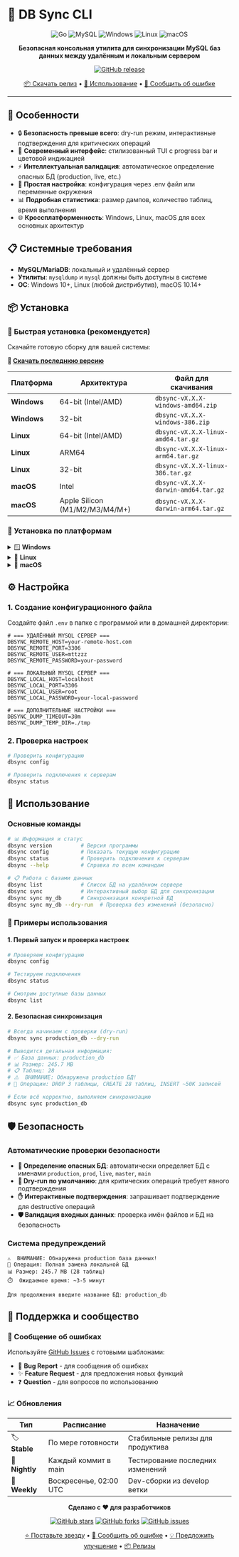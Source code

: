 # 🚀 DB Sync CLI

<div align="center">
  
![Go](https://img.shields.io/badge/Go-1.24.1+-00ADD8?style=for-the-badge&logo=go&logoColor=white)
![MySQL](https://img.shields.io/badge/MySQL-4479A1?style=for-the-badge&logo=mysql&logoColor=white)
![Windows](https://img.shields.io/badge/Windows-0078D6?style=for-the-badge&logo=windows&logoColor=white)
![Linux](https://img.shields.io/badge/Linux-FCC624?style=for-the-badge&logo=linux&logoColor=black)
![macOS](https://img.shields.io/badge/macOS-000000?style=for-the-badge&logo=apple&logoColor=white)

**Безопасная консольная утилита для синхронизации MySQL баз данных между удалённым и локальным сервером**

[![GitHub release](https://img.shields.io/github/v/release/mttzzz/dbsync)](https://github.com/mttzzz/dbsync/releases/latest)

[📦 Скачать релиз](#-установка) • [📖 Использование](#-использование) • [🐛 Сообщить об ошибке](https://github.com/mttzzz/dbsync/issues)

</div>

---

## 🌟 Особенности

- 🔒 **Безопасность превыше всего**: dry-run режим, интерактивные подтверждения для критических операций
- 🎨 **Современный интерфейс**: стилизованный TUI с progress bar и цветовой индикацией
- ⚡ **Интеллектуальная валидация**: автоматическое определение опасных БД (production, live, etc.)
- 🔧 **Простая настройка**: конфигурация через .env файл или переменные окружения
- 📊 **Подробная статистика**: размер дампов, количество таблиц, время выполнения
- 🌐 **Кроссплатформенность**: Windows, Linux, macOS для всех основных архитектур

## 📋 Системные требования

- **MySQL/MariaDB**: локальный и удалённый сервер
- **Утилиты**: `mysqldump` и `mysql` должны быть доступны в системе
- **ОС**: Windows 10+, Linux (любой дистрибутив), macOS 10.14+

## 📦 Установка

### 🎯 Быстрая установка (рекомендуется)

Скачайте готовую сборку для вашей системы:

**🔗 [Скачать последнюю версию](https://github.com/mttzzz/dbsync/releases/latest)**

| Платформа | Архитектура | Файл для скачивания |
|-----------|-------------|---------------------|
| **Windows** | 64-bit (Intel/AMD) | `dbsync-vX.X.X-windows-amd64.zip` |
| **Windows** | 32-bit | `dbsync-vX.X.X-windows-386.zip` |
| **Linux** | 64-bit (Intel/AMD) | `dbsync-vX.X.X-linux-amd64.tar.gz` |
| **Linux** | ARM64 | `dbsync-vX.X.X-linux-arm64.tar.gz` |
| **Linux** | 32-bit | `dbsync-vX.X.X-linux-386.tar.gz` |
| **macOS** | Intel | `dbsync-vX.X.X-darwin-amd64.tar.gz` |
| **macOS** | Apple Silicon (M1/M2/M3/M4/M+) | `dbsync-vX.X.X-darwin-arm64.tar.gz` |

### 🔧 Установка по платформам

<details>
<summary>🪟 <strong>Windows</strong></summary>

1. **Скачайте архив** для вашей архитектуры (обычно amd64)
2. **Распакуйте** архив в любую папку (например, `C:\dbsync\`)
3. **Добавьте в PATH** (опционально):
   ```powershell
   # Добавление в PATH для текущего пользователя
   $env:PATH += ";C:\dbsync"
   ```
4. **Проверьте установку**:
   ```cmd
   dbsync.exe version
   ```

</details>

<details>
<summary>🐧 <strong>Linux</strong></summary>

```bash
# Скачивание и установка (замените X.X.X на актуальную версию)
curl -L "https://github.com/mttzzz/dbsync/releases/latest/download/dbsync-vX.X.X-linux-amd64.tar.gz" | tar -xz

# Перемещение в системную папку
sudo mv dbsync-vX.X.X-linux-amd64 /usr/local/bin/dbsync

# Установка прав
sudo chmod +x /usr/local/bin/dbsync

# Проверка
dbsync version
```

</details>

<details>
<summary>🍎 <strong>macOS</strong></summary>

```bash
# Для Intel Mac
curl -L "https://github.com/mttzzz/dbsync/releases/latest/download/dbsync-vX.X.X-darwin-amd64.tar.gz" | tar -xz

# Для Apple Silicon (M1/M2/M3/M4/M+)
curl -L "https://github.com/mttzzz/dbsync/releases/latest/download/dbsync-vX.X.X-darwin-arm64.tar.gz" | tar -xz

# Перемещение в системную папку
sudo mv dbsync-vX.X.X-darwin-* /usr/local/bin/dbsync

# Установка прав
sudo chmod +x /usr/local/bin/dbsync

# Проверка
dbsync version
```

**Примечание**: При первом запуске macOS может показать предупреждение безопасности. Разрешите выполнение в "Системные настройки" → "Безопасность и конфиденциальность".

</details>


## ⚙️ Настройка

### 1. Создание конфигурационного файла

Создайте файл `.env` в папке с программой или в домашней директории:

```env
# === УДАЛЁННЫЙ MYSQL СЕРВЕР ===
DBSYNC_REMOTE_HOST=your-remote-host.com
DBSYNC_REMOTE_PORT=3306
DBSYNC_REMOTE_USER=mttzzz
DBSYNC_REMOTE_PASSWORD=your-password

# === ЛОКАЛЬНЫЙ MYSQL СЕРВЕР ===
DBSYNC_LOCAL_HOST=localhost
DBSYNC_LOCAL_PORT=3306
DBSYNC_LOCAL_USER=root
DBSYNC_LOCAL_PASSWORD=your-local-password

# === ДОПОЛНИТЕЛЬНЫЕ НАСТРОЙКИ ===
DBSYNC_DUMP_TIMEOUT=30m
DBSYNC_DUMP_TEMP_DIR=./tmp
```

### 2. Проверка настроек

```bash
# Проверить конфигурацию
dbsync config

# Проверить подключения к серверам
dbsync status
```

## 📖 Использование

### Основные команды

```bash
# 📊 Информация и статус
dbsync version         # Версия программы
dbsync config          # Показать текущую конфигурацию
dbsync status          # Проверить подключения к серверам
dbsync --help          # Справка по всем командам

# 📋 Работа с базами данных
dbsync list            # Список БД на удалённом сервере
dbsync sync            # Интерактивный выбор БД для синхронизации
dbsync sync my_db      # Синхронизация конкретной БД
dbsync sync my_db --dry-run  # Проверка без изменений (безопасно)
```

### 🎯 Примеры использования

#### 1. Первый запуск и проверка настроек

```bash
# Проверяем конфигурацию
dbsync config

# Тестируем подключения
dbsync status

# Смотрим доступные базы данных
dbsync list
```

#### 2. Безопасная синхронизация

```bash
# Всегда начинаем с проверки (dry-run)
dbsync sync production_db --dry-run

# Выводится детальная информация:
# ✅ База данных: production_db
# 📊 Размер: 245.7 MB
# 📋 Таблиц: 28
# ⚠️  ВНИМАНИЕ: Обнаружена production БД!
# 🔄 Операции: DROP 3 таблицы, CREATE 28 таблиц, INSERT ~50K записей

# Если всё корректно, выполняем синхронизацию
dbsync sync production_db
```

## 🛡️ Безопасность

### Автоматические проверки безопасности

- **🚨 Определение опасных БД**: автоматически определяет БД с именами `production`, `prod`, `live`, `master`, `main`
- **🔐 Dry-run по умолчанию**: для критических операций требует явного подтверждения
- **✋ Интерактивные подтверждения**: запрашивает подтверждение для destructive операций
- **🛡️ Валидация входных данных**: проверка имён файлов и БД на безопасность

### Система предупреждений

```
⚠️  ВНИМАНИЕ: Обнаружена production база данных!
🔄 Операция: Полная замена локальной БД
📊 Размер: 245.7 MB (28 таблиц)
⏱️  Ожидаемое время: ~3-5 минут

Для продолжения введите название БД: production_db
```

## 🤝 Поддержка и сообщество

### 🐛 Сообщение об ошибках

Используйте [GitHub Issues](https://github.com/mttzzz/dbsync/issues/new/choose) с готовыми шаблонами:

- 🐛 **Bug Report** - для сообщения об ошибках
- ✨ **Feature Request** - для предложения новых функций  
- ❓ **Question** - для вопросов по использованию

### 📈 Обновления

| Тип | Расписание | Назначение |
|-----|------------|------------|
| 🏷️ **Stable** | По мере готовности | Стабильные релизы для продуктива |
| 🌙 **Nightly** | Каждый коммит в main | Тестирование последних изменений |
| 📅 **Weekly** | Воскресенье, 02:00 UTC | Dev-сборки из develop ветки |




<div align="center">

**Сделано с ❤️ для разработчиков**

[![GitHub stars](https://img.shields.io/github/stars/mttzzz/dbsync?style=social)](https://github.com/mttzzz/dbsync/stargazers)
[![GitHub forks](https://img.shields.io/github/forks/mttzzz/dbsync?style=social)](https://github.com/mttzzz/dbsync/network/members)
[![GitHub issues](https://img.shields.io/github/issues/mttzzz/dbsync)](https://github.com/mttzzz/dbsync/issues)

[⭐ Поставьте звезду](https://github.com/mttzzz/dbsync) • [🐛 Сообщить об ошибке](https://github.com/mttzzz/dbsync/issues/new?template=bug_report.md) • [💡 Предложить улучшение](https://github.com/mttzzz/dbsync/issues/new?template=feature_request.md) • [📦 Релизы](https://github.com/mttzzz/dbsync/releases)

</div>
